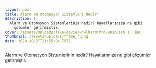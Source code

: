 ```yaml
---
layout: post
title: Alarm ve Otomasyon Sistemleri Nedir?
description: |-
  Alarm ve Otomasyon Sistemlerinin nedir? Hayatlarımıza ne gibi
    çözümler getirmiştir.
cover: /assets/uploads/jake-davies-nwlhar0sfro-unsplash_1_.jpg
thumbnail: /assets/uploads/frame_7.png
date: 2020-10-27T21:55:04.757Z
---
```

Alarm ve Otomasyon Sistemlerinin nedir? Hayatlarımıza ne gibi
  çözümler getirmiştir.